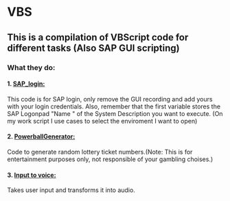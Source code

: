 # VBS


## This is a compilation of VBScript code for different tasks (Also SAP GUI scripting)

### What they do:

#### 1. [SAP_login: ](https://github.com/Lep3188/VBS/blob/master/SAP_login.vbs)
This code is for SAP login, only remove the GUI recording and add yours with your login credentials. Also, remember that the first 
variable stores the SAP Logonpad "Name " of the System Description you want to execute. (On my work script I use cases to select the enviroment I want to open)


#### 2. [PowerballGenerator: ](https://github.com/Lep3188/VBS/blob/master/PowerballGenerator.VBS)
Code to generate random lottery ticket numbers.(Note: This is for entertainment purposes only, not responsible of your gambling choises.)


#### 3. [Input to voice: ](https://github.com/Lep3188/VBS/blob/master/Voice_By_Text_Input.vbs)
Takes user input and transforms it into audio.
